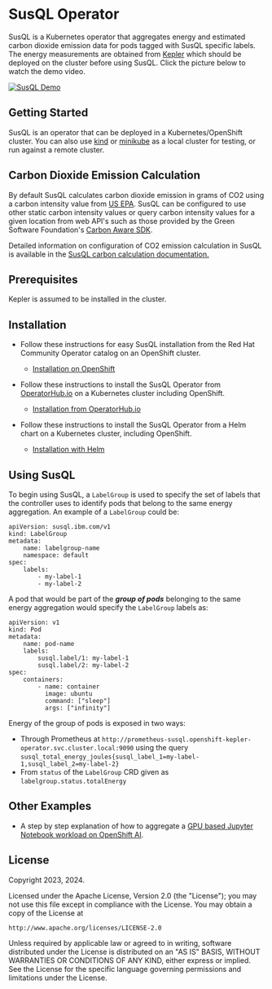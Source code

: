 # SusQL Operator

SusQL is a Kubernetes operator that aggregates energy and estimated carbon dioxide emission data for pods tagged with SusQL specific labels. The energy measurements are obtained from [Kepler](https://sustainable-computing.io/) which should be deployed on the cluster before using SusQL. Click the picture below to watch the demo video.

[![SusQL Demo](https://github.com/sustainable-computing-io/susql-operator/wiki/files/SusQL-Demo-2024-10-Thumbnail.png)](https://youtu.be/lGQL1GhflD0)

## Getting Started

SusQL is an operator that can be deployed in a Kubernetes/OpenShift cluster. You can also use [kind](https://sigs.k8s.io/kind) or [minikube](https://minikube.sigs.k8s.io/) as a local cluster for testing, or run against a remote cluster.

## Carbon Dioxide Emission Calculation

By default SusQL calculates carbon dioxide emission in grams of CO2 using a carbon intensity value from 
[US EPA](https://www.epa.gov/energy/greenhouse-gases-equivalencies-calculator-calculations-and-references).
SusQL can be configured to use other static carbon intensity values or query carbon intensity values for a
given location from web API's such as those provided by
the Green Software Foundation's [Carbon Aware SDK](https://github.com/Green-Software-Foundation/carbon-aware-sdk).

Detailed information on configuration of CO2 emission calculation in SusQL is available in the [SusQL carbon
calculation documentation.](doc/carbon.md)

## Prerequisites

Kepler is assumed to be installed in the cluster.

## Installation

- Follow these instructions for easy SusQL installation from the Red Hat Community Operator catalog on an OpenShift cluster.
  - [Installation on OpenShift](doc/openshift-installation.md)

- Follow these instructions to install the SusQL Operator from [OperatorHub.io](https://operatorhub.io) on a Kubernetes cluster including OpenShift.
  - [Installation from OperatorHub.io](doc/operatorhub-installation.md)

- Follow these instructions to install the SusQL Operator from a Helm chart on a Kubernetes cluster, including OpenShift.
  - [Installation with Helm](doc/helm-installation.md)
 

## Using SusQL

To begin using SusQL, a `LabelGroup` is used to specify the set of labels that the controller uses to identify pods that belong to the same energy aggregation. An example of a `LabelGroup` could be:

```
apiVersion: susql.ibm.com/v1
kind: LabelGroup
metadata:
    name: labelgroup-name
    namespace: default
spec:
    labels:
        - my-label-1
        - my-label-2
```

A pod that would be part of the ***group of pods*** belonging to the same energy aggregation would specify the `LabelGroup` labels as:

```
apiVersion: v1
kind: Pod
metadata:
    name: pod-name
    labels:
        susql.label/1: my-label-1
        susql.label/2: my-label-2
spec:
    containers:
        - name: container
          image: ubuntu
          command: ["sleep"]
          args: ["infinity"]
```

Energy of the group of pods is exposed in two ways:

* Through Prometheus at `http://prometheus-susql.openshift-kepler-operator.svc.cluster.local:9090` using the query `susql_total_energy_joules{susql_label_1=my-label-1,susql_label_2=my-label-2}`
* From `status` of the `LabelGroup` CRD given as `labelgroup.status.totalEnergy`

## Other Examples
- A step by step explanation of how to aggregate a [GPU based Jupyter Notebook workload on OpenShift AI](doc/openshift-ai-example-notebook.md).


## License

Copyright 2023, 2024.

Licensed under the Apache License, Version 2.0 (the "License");
you may not use this file except in compliance with the License.
You may obtain a copy of the License at

    http://www.apache.org/licenses/LICENSE-2.0

Unless required by applicable law or agreed to in writing, software
distributed under the License is distributed on an "AS IS" BASIS,
WITHOUT WARRANTIES OR CONDITIONS OF ANY KIND, either express or implied.
See the License for the specific language governing permissions and
limitations under the License.

